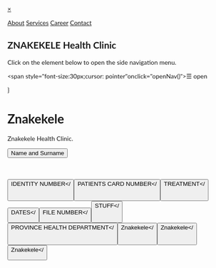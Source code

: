 

<!DOCTYPE html>
<html>
<style>
body {
    font-family: "Lato", sans-serif;
}

.sidenav {
    height: 100%;
    width: 0;
    position: fixed;
    z-index: 1;
    top: 0;
    left: 0;
    background-color: #111;
    overflow-x: hidden;
    transition: 0.5s;
    padding-top: 60px;
}

.sidenav a {
    padding: 8px 8px 8px 32px;
    text-decoration: none;
    font-size: 25px;
    color: #818181;
    display: block;
    transition: 0.3s
}

.sidenav a:hover, .offcanvas a:focus{
    color: #f1f1f1;
}

.sidenav .closebtn {
    position: absolute;
    top: 0;
    right: 25px;
    font-size: 36px;
    margin-left: 50px;
}

@media screen and (max-height: 450px){
  .sidenav {padding-top: 15px;}
  .sidenav a {font-size: 18px;}
}
</style>
<body>

<div id="mySidenav" class="sidenav">
  <a href="javascript:void(0)"
  class="closebtn"
  onclick="closeNav()">&times;</a>

  <a href="#">About</a>
  <a href="#">Services</a>
  <a href="#">Career</a>
  <a href="#">Contact</a>

</div>

<h2>ZNAKEKELE Health Clinic</h2>
<p>Click on the element below to open
the side navigation menu.</p>

<span style="font-size:30px;cursor:
pointer"onclick="openNav()">☰ open
</span>

<script>

/* Set the width of the side navigation to
250px */

function openNav() {
document.getElementById("mySidenav")
.style.width="250px";
}

function closeNav() {
document.getElementById("mySidenav")
.style.width = "0";
}
</script>

</body>
</html>

}
</script>

</body>

</body>

</body>

</body>

</body>

</body>

</body>

<h1>Znakekele</h1>

<p id="demo">Znakekele Health Clinic.</p>

 

<button type="button" onclick="myFunction()">Name and Surname</button>

<br/> </n> </br>
<button type="button" onclick="myFunction()">IDENTITY NUMBER</
<br/> </n> </br>

<button type="button" onclick="myFunction()">PATIENTS CARD    NUMBER</
<br/> <n/> </br>

<button type="button" onclick="myFunction()">TREATMENT</
<br/></n></br>

<button type="button" onclick="myFunction()">DATES</
<br/><n/>

<button type="button" onclick="myFunction()">FILE NUMBER</
<br/></n>

<button type="button" onclick="myFunction()">STUFF</
<br/><n/><br/>

<button type="button" onclick="myFunction()">PROVINCE HEALTH DEPARTMENT</
<br/></n><br/>

<button type="button" onclick="myFunction()">Znakekele</
<br/><n/><br/>

<button type="button" onclick="myFunction()">Znakekele</
<br/></n></br>

<button type="button" onclick="myFunction()">Znakekele</
</body>
</html> 
